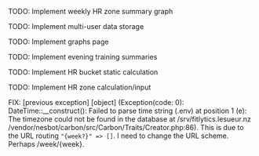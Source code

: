 
TODO: Implement weekly HR zone summary graph

TODO: Implement multi-user data storage

TODO: Implement graphs page

TODO: Implement evening training summaries

TODO: Implement HR bucket static calculation

TODO: Implement HR zone calculation/input

FIX: [previous exception] [object] (Exception(code: 0): DateTime::__construct(): Failed to parse time string
 (.env) at position 1 (e): The timezone could not be found in the database at /srv/fitlytics.lesueur.nz
/vendor/nesbot/carbon/src/Carbon/Traits/Creator.php:86).
This is due to the URL routing `"{week?}" => []`. I need to change the URL scheme. Perhaps /week/{week}.